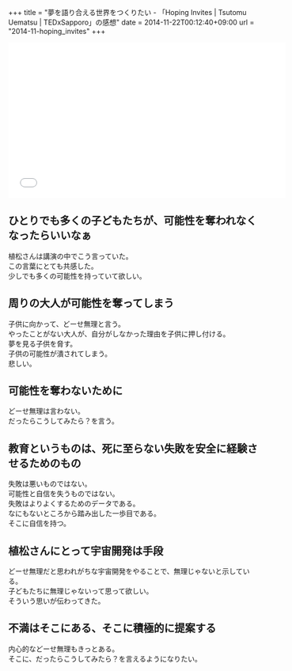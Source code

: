 +++
title = "夢を語り合える世界をつくりたい - 「Hoping Invites | Tsutomu Uematsu | TEDxSapporo」の感想"
date = 2014-11-22T00:12:40+09:00
url = "2014-11-hoping_invites"
+++

<div style="text-align: center;"><iframe width="560" height="315" src="//www.youtube.com/embed/gBumdOWWMhY" frameborder="0" allowfullscreen></iframe></div>

## ひとりでも多くの子どもたちが、可能性を奪われなくなったらいいなぁ

植松さんは講演の中でこう言っていた。  
この言葉にとても共感した。  
少しでも多くの可能性を持っていて欲しい。

## 周りの大人が可能性を奪ってしまう

子供に向かって、どーせ無理と言う。  
やったことがない大人が、自分がしなかった理由を子供に押し付ける。  
夢を見る子供を脅す。  
子供の可能性が潰されてしまう。  
悲しい。

## 可能性を奪わないために

どーせ無理は言わない。  
だったらこうしてみたら？を言う。

## 教育というものは、死に至らない失敗を安全に経験させるためのもの

失敗は悪いものではない。  
可能性と自信を失うものではない。  
失敗はよりよくするためのデータである。  
なにもないところから踏み出した一歩目である。  
そこに自信を持つ。

## 植松さんにとって宇宙開発は手段

どーせ無理だと思われがちな宇宙開発をやることで、無理じゃないと示している。  
子どもたちに無理じゃないって思って欲しい。  
そういう思いが伝わってきた。

## 不満はそこにある、そこに積極的に提案する

内心的などーせ無理もきっとある。  
そこに、だったらこうしてみたら？を言えるようになりたい。
